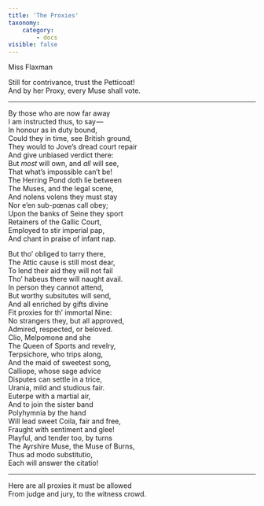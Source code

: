 ```yaml
---
title: 'The Proxies'
taxonomy:
    category:
        - docs
visible: false
---
```


<div class="author">Miss Flaxman</div>  
  
Still for contrivance, trust the Petticoat!  
And by her Proxy, every Muse shall vote.  
  
---  
  
By those who are now far away  
I am instructed thus, to say —   
In honour as in duty bound,  
Could they in time, see British ground,  
They would to Jove’s dread court repair  
And give unbiased verdict there:  
But *most* will own, and *all* will see,  
That what’s impossible can’t be!  
The Herring Pond doth lie between  
The Muses, and the legal scene,  
And nolens volens they must stay  
Nor e’en sub-pœnas call obey;  
Upon the banks of Seine they sport  
Retainers of the Gallic Court,  
Employed to stir imperial pap,  
And chant in praise of infant nap.  
  
But tho’ obliged to tarry there,  
The Attic cause is still most dear,  
To lend their aid they will not fail  
Tho’ habeus there will naught avail.  
In person they cannot attend,  
But worthy subsitutes will send,  
And all enriched by gifts divine  
Fit proxies for th’ immortal Nine:  
No strangers they, but all approved,  
Admired, respected, or beloved.  
Clio, Melpomone and she  
The Queen of Sports and revelry,  
Terpsichore, who trips along,  
And the maid of sweetest song,  
Calliope, whose sage advice  
Disputes can settle in a trice,  
Urania, mild and studious fair.  
Euterpe with a martial air,  
And to join the sister band  
Polyhymnia by the hand  
Will lead sweet Coila, fair and free,  
Fraught with sentiment and glee!  
Playful, and tender too, by turns  
The Ayrshire Muse, the Muse of Burns,  
Thus ad modo substitutio,  
Each will answer the citatio!  
  
---  
  
Here are all proxies it must be allowed  
From judge and jury, to the witness crowd.  
  